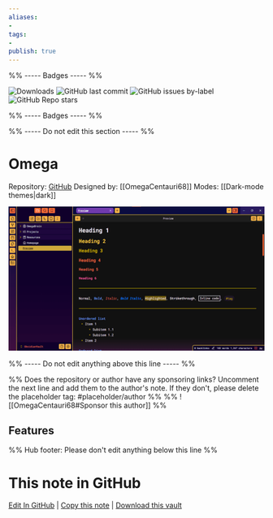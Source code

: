 ```yaml
---
aliases:
- 
tags: 
- 
publish: true
---
```


%% ----- Badges ----- %%

![Downloads](https://img.shields.io/badge/downloads-469-573E7A?style=for-the-badge&logo=)
![GitHub last commit](https://img.shields.io/github/last-commit/OmegaCentauri68/Omega-Theme-for-Obsidian?color=573E7A&label=last%20update&logo=github&style=for-the-badge)
![GitHub issues by-label](https://img.shields.io/github/issues/OmegaCentauri68/Omega-Theme-for-Obsidian/help%20wanted?color=573E7A&logo=github&style=for-the-badge) 
![GitHub Repo stars](https://img.shields.io/github/stars/OmegaCentauri68/Omega-Theme-for-Obsidian?color=573E7A&logo=github&style=for-the-badge)

%% ----- Badges ----- %%

%% ----- Do not edit this section ----- %%

# Omega

Repository: [GitHub](https://github.com/OmegaCentauri68/Omega-Theme-for-Obsidian)
Designed by: [[OmegaCentauri68]]
Modes: [[Dark-mode themes|dark]]



![screenshot](https://github.com/OmegaCentauri68/Omega-Theme-for-Obsidian/raw/HEAD/img/thumb.png)

%% ----- Do not edit anything above this line ----- %% 

%% Does the repository or author have any sponsoring links? Uncomment the next line and add them to the author's note. If they don't, please delete the placeholder tag: #placeholder/author %%
%% ![[OmegaCentauri68#Sponsor this author]] %%


## Features



%% Hub footer: Please don't edit anything below this line %%

# This note in GitHub

<span class="git-footer">[Edit In GitHub](https://github.dev/obsidian-community/obsidian-hub/blob/main/02%20-%20Community%20Expansions/02.05%20All%20Community%20Expansions/Themes/Omega.md "git-hub-edit-note") | [Copy this note](https://raw.githubusercontent.com/obsidian-community/obsidian-hub/main/02%20-%20Community%20Expansions/02.05%20All%20Community%20Expansions/Themes/Omega.md "git-hub-copy-note") | [Download this vault](https://github.com/obsidian-community/obsidian-hub/archive/refs/heads/main.zip "git-hub-download-vault") </span>
